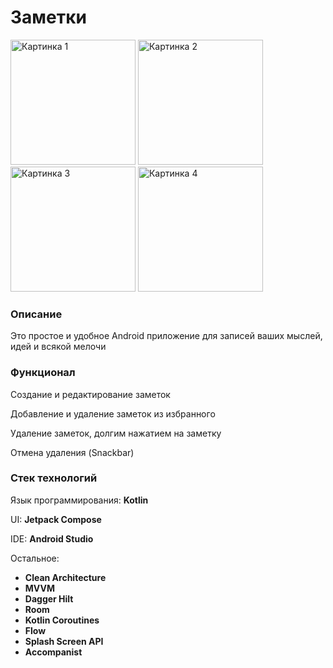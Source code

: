 <h1>Заметки</h1>

<p>
  <img src="/../screens/Screenshot_2024-07-27-12-25-27-296_yunuiy_hacker.ryzhaya_tetenka.composecalculator.jpg" width="200" alt="Картинка 1"/>
  <img src="/../screens/Screenshot_2024-07-27-12-26-01-366_yunuiy_hacker.ryzhaya_tetenka.composecalculator.jpg" width="200" alt="Картинка 2"/>
  <img src="/../screens/Screenshot_2024-07-27-12-25-23-987_yunuiy_hacker.ryzhaya_tetenka.composecalculator.jpg" width="200" alt="Картинка 3"/>
  <img src="/../screens/Screenshot_2024-07-27-12-28-25-879_yunuiy_hacker.ryzhaya_tetenka.composecalculator.jpg" width="200" alt="Картинка 4"/>
</p>

<h3>Описание</h3>
<p>Это простое и удобное Android приложение для записей ваших мыслей, идей и всякой мелочи</p>

<h3>Функционал</h3>
<p>Создание и редактирование заметок</p>
<p>Добавление и удаление заметок из избранного</p>
<p>Удаление заметок, долгим нажатием на заметку</p>
<p>Отмена удаления (Snackbar)</p>

<h3>Стек технологий</h3>
<p>Язык программирования: <b>Kotlin</b></p>
<p>UI: <b>Jetpack Compose</b></p>
<p>IDE: <b>Android Studio</b></p>
<p>Остальное: 
</br><ul>
  <li><b>Clean Architecture</b></li>
  <li><b>MVVM</b></li>
  <li><b>Dagger Hilt</b></li>
  <li><b>Room</b></li>
  <li><b>Kotlin Coroutines</b></li>
  <li><b>Flow</b></li>
  <li><b>Splash Screen API</b></li>
  <li><b>Accompanist</b></li>
</ul>
</p>
